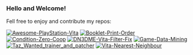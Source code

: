 ### Hello and Welcome!

Fell free to enjoy and contribute my repos:

[![Awesome-PlayStation-Vita](https://github-readme-stats.vercel.app/api/pin?username=MuxaJlbl4\&repo=Awesome-PlayStation-Vita\&title_color=007dff\&icon_color=800080\&text_color=9f9f9f\&theme=transparent\&hide_border=true\&description_lines_count=2)](https://github.com/MuxaJlbl4/Awesome-PlayStation-Vita) [![Booklet-Print-Order](https://github-readme-stats.vercel.app/api/pin?username=MuxaJlbl4\&repo=Booklet-Print-Order\&title_color=29ab87\&icon_color=9fe2bf\&text_color=9f9f9f\&theme=transparent\&hide_border=true\&description_lines_count=2)](https://github.com/MuxaJlbl4/Booklet-Print-Order) [![Condition-Zero-Coop](https://github-readme-stats.vercel.app/api/pin?username=MuxaJlbl4\&repo=Condition-Zero-Coop\&title_color=008000\&icon_color=e5be01\&text_color=9f9f9f\&theme=transparent\&hide_border=true\&description_lines_count=2)](https://github.com/MuxaJlbl4/Condition-Zero-Coop) [![DN3DME-Vita-Filter-Fix](https://github-readme-stats.vercel.app/api/pin?username=MuxaJlbl4\&repo=DN3DME-Vita-Filter-Fix\&title_color=9d9101\&icon_color=b5a642\&text_color=9f9f9f\&theme=transparent\&hide_border=true\&description_lines_count=2)](https://github.com/MuxaJlbl4/DN3DME-Vita-Filter-Fix) [![Game-Data-Mining](https://github-readme-stats.vercel.app/api/pin?username=MuxaJlbl4\&repo=Game-Data-Mining\&title_color=ff9966\&icon_color=ff1493\&text_color=9f9f9f\&theme=transparent\&hide_border=true\&description_lines_count=2)](https://github.com/MuxaJlbl4/Game-Data-Mining) [![Taz_Wanted_trainer_and_patcher](https://github-readme-stats.vercel.app/api/pin?username=MuxaJlbl4\&repo=Taz_Wanted_trainer_and_patcher\&title_color=ff9900\&icon_color=fad201\&text_color=9f9f9f\&theme=transparent\&hide_border=true\&description_lines_count=2)](https://github.com/MuxaJlbl4/Taz_Wanted_trainer_and_patcher) [![Vita-Nearest-Neighbour](https://github-readme-stats.vercel.app/api/pin?username=MuxaJlbl4\&repo=Vita-Nearest-Neighbour\&title_color=93aa00\&icon_color=66ff00\&text_color=9f9f9f\&theme=transparent\&hide_border=true\&description_lines_count=2)](https://github.com/MuxaJlbl4/Vita-Nearest-Neighbour)
